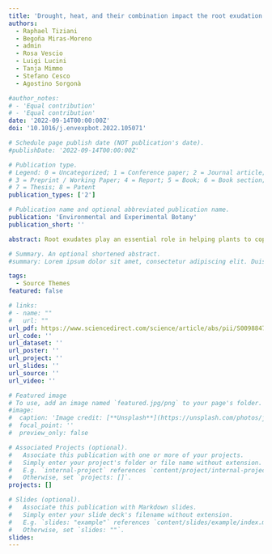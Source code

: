 ```yaml
---
title: 'Drought, heat, and their combination impact the root exudation patterns and rhizosphere microbiome in maize roots'
authors:
  - Raphael Tiziani
  - Begoña Miras-Moreno
  - admin
  - Rosa Vescio
  - Luigi Lucini
  - Tanja Mimmo
  - Stefano Cesco
  - Agostino Sorgonà

#author_notes:
# - 'Equal contribution'
# - 'Equal contribution'
date: '2022-09-14T00:00:00Z'
doi: '10.1016/j.envexpbot.2022.105071'

# Schedule page publish date (NOT publication's date).
#publishDate: '2022-09-14T00:00:00Z'

# Publication type.
# Legend: 0 = Uncategorized; 1 = Conference paper; 2 = Journal article;
# 3 = Preprint / Working Paper; 4 = Report; 5 = Book; 6 = Book section;
# 7 = Thesis; 8 = Patent
publication_types: ['2']

# Publication name and optional abbreviated publication name.
publication: 'Environmental and Experimental Botany'
publication_short: ''

abstract: Root exudates play an essential role in helping plants to cope with abiotic stress. However, the modulation of root exudation profiles under multiple stress conditions is still poorly understood. Using targeted and untargeted metabolomics, here we tested the effect of drought, heat stress, and their combination on maize root exudates, also considering the differences that might exist between root types (seminal and primary) and root zones (apical and sub-apical). In addition, we built an analytical framework that relates the root exudation profile with the rhizosphere bacterial community, enabling us to dissect the interactions between specific root exudates and bacterial taxa. The composition of root exudates undergoes distinct modulation according to the single or combined stress and to the root zone, but not according to the root type. In addition, we found that stress-specific exudates can influence the relative abundance of specific bacterial taxa, some of which are known to be beneficial microorganisms. Our results contribute to the understanding of plant-soil interactions under the influence of abiotic stressors, which is key in paving the way towards an increased resilience to abiotic stresses, representing a powerful tool to craft the next generation of agricultural practices.

# Summary. An optional shortened abstract.
#summary: Lorem ipsum dolor sit amet, consectetur adipiscing elit. Duis posuere tellus ac convallis placerat. Proin tincidunt magna sed ex sollicitudin condimentum.

tags:
  - Source Themes
featured: false

# links:
# - name: ""
#   url: ""
url_pdf: https://www.sciencedirect.com/science/article/abs/pii/S0098847222002933
url_code: ''
url_dataset: ''
url_poster: ''
url_project: ''
url_slides: ''
url_source: ''
url_video: ''

# Featured image
# To use, add an image named `featured.jpg/png` to your page's folder.
#image:
#  caption: 'Image credit: [**Unsplash**](https://unsplash.com/photos/jdD8gXaTZsc)'
#  focal_point: ''
#  preview_only: false

# Associated Projects (optional).
#   Associate this publication with one or more of your projects.
#   Simply enter your project's folder or file name without extension.
#   E.g. `internal-project` references `content/project/internal-project/index.md`.
#   Otherwise, set `projects: []`.
projects: []

# Slides (optional).
#   Associate this publication with Markdown slides.
#   Simply enter your slide deck's filename without extension.
#   E.g. `slides: "example"` references `content/slides/example/index.md`.
#   Otherwise, set `slides: ""`.
slides:
---
```

